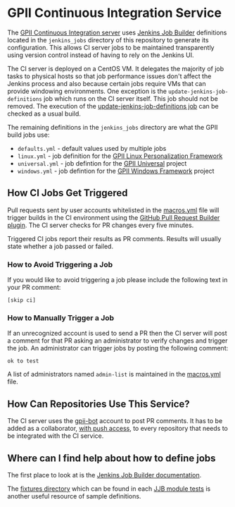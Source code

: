 # GPII Continuous Integration Service

The [GPII Continuous Integration server](https://ci.gpii.net/) uses [Jenkins Job Builder](http://docs.openstack.org/infra/jenkins-job-builder) definitions located in the ``jenkins_jobs`` directory of this repository to generate its configuration. This allows CI server jobs to be maintained transparently using version control instead of having to rely on the Jenkins UI. 

The CI server is deployed on a CentOS VM. It delegates the majority of job tasks to physical hosts so that job performance issues don't affect the Jenkins process and also because certain jobs require VMs that can provide windowing environments. One exception is the ``update-jenkins-job-definitions`` job which runs on the CI server itself. This job should not be removed. The execution of the [update-jenkins-job-definitions job](https://ci.gpii.net/view/All/job/update-jenkins-job-definitions/) can be checked as a usual build.

The remaining definitions in the ``jenkins_jobs`` directory are what the GPII build jobs use:

* ``defaults.yml`` - default values used by multiple jobs
* ``linux.yml`` - job definition for the [GPII Linux Personalization Framework](https://github.com/gpii/linux)
* ``universal.yml`` - job defintion for the [GPII Universal](https://github.com/gpii/universal/) project
* ``windows.yml`` - job defintion for the [GPII Windows Framework](https://github.com/gpii/windows/) project


## How CI Jobs Get Triggered

Pull requests sent by user accounts whitelisted in the [macros.yml](https://github.com/GPII/ci-service/blob/master/jenkins_jobs/macros.yml) file will trigger builds in the CI environment using the [GitHub Pull Request Builder plugin](http://docs.openstack.org/infra/jenkins-job-builder/triggers.html#triggers.github-pull-request). The CI server checks for PR changes every five minutes.

Triggered CI jobs report their results as PR comments. Results will usually state whether a job passed or failed.

### How to Avoid Triggering a Job

If you would like to avoid triggering a job please include the following text in your PR comment:

```
[skip ci]
```

### How to Manually Trigger a Job

If an unrecognized account is used to send a PR then the CI server will post a comment for that PR asking an administrator to verify changes and trigger the job. An administrator can trigger jobs by posting the following comment:

```
ok to test
```

A list of administrators named ``admin-list`` is maintained in the [macros.yml](https://github.com/GPII/ci-service/blob/master/jenkins_jobs/macros.yml) file. 

## How Can Repositories Use This Service?  

The CI server uses the [gpii-bot](https://github.com/gpii-bot) account to post PR comments. It has to be added as a collaborator, [with push access](https://developer.github.com/v3/repos/statuses/#create-a-status), to every repository that needs to be integrated with the CI service.

## Where can I find help about how to define jobs

The first place to look at is the [Jenkins Job Builder documentation](http://docs.openstack.org/infra/jenkins-job-builder).

The [fixtures directory](https://github.com/openstack-infra/jenkins-job-builder/tree/master/tests/builders/fixtures) which can be found in each [JJB module tests](https://github.com/openstack-infra/jenkins-job-builder/tree/master/tests) is another useful resource of sample definitions.
